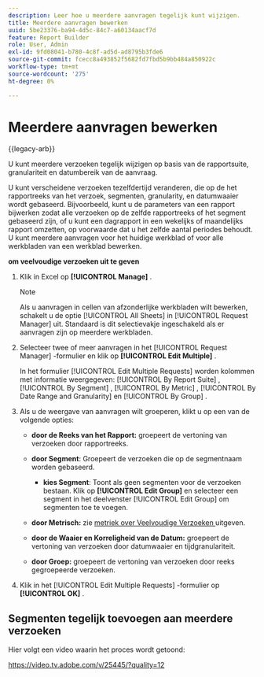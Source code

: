 ```yaml
---
description: Leer hoe u meerdere aanvragen tegelijk kunt wijzigen.
title: Meerdere aanvragen bewerken
uuid: 5be23376-ba94-4d5c-84c7-a60134aacf7d
feature: Report Builder
role: User, Admin
exl-id: 9fd08041-b780-4c8f-ad5d-ad8795b3fde6
source-git-commit: fcecc8a493852f5682fd7fbd5b9bb484a850922c
workflow-type: tm+mt
source-wordcount: '275'
ht-degree: 0%

---
```


# Meerdere aanvragen bewerken

{{legacy-arb}}

U kunt meerdere verzoeken tegelijk wijzigen op basis van de rapportsuite, granulariteit en datumbereik van de aanvraag.

U kunt verscheidene verzoeken tezelfdertijd veranderen, die op de het rapportreeks van het verzoek, segmenten, granularity, en datumwaaier wordt gebaseerd. Bijvoorbeeld, kunt u de parameters van een rapport bijwerken zodat alle verzoeken op de zelfde rapportreeks of het segment gebaseerd zijn, of u kunt een dagrapport in een wekelijks of maandelijks rapport omzetten, op voorwaarde dat u het zelfde aantal periodes behoudt. U kunt meerdere aanvragen voor het huidige werkblad of voor alle werkbladen van een werkblad bewerken.

**om veelvoudige verzoeken uit te geven**

1. Klik in Excel op **[!UICONTROL Manage]** .

   >[!NOTE]
   >
   >Als u aanvragen in cellen van afzonderlijke werkbladen wilt bewerken, schakelt u de optie [!UICONTROL All Sheets] in [!UICONTROL Request Manager] uit. Standaard is dit selectievakje ingeschakeld als er aanvragen zijn op meerdere werkbladen.

1. Selecteer twee of meer aanvragen in het [!UICONTROL Request Manager] -formulier en klik op **[!UICONTROL Edit Multiple]** .

   In het formulier [!UICONTROL Edit Multiple Requests] worden kolommen met informatie weergegeven: [!UICONTROL By Report Suite] , [!UICONTROL By Segment] , [!UICONTROL By Metric] , [!UICONTROL By Date Range and Granularity] en [!UICONTROL By Group] .
1. Als u de weergave van aanvragen wilt groeperen, klikt u op een van de volgende opties:

   * **door de Reeks van het Rapport:** groepeert de vertoning van verzoeken door rapportreeks.
   * **door Segment**: Groepeert de verzoeken die op de segmentnaam worden gebaseerd.

      * **kies Segment**: Toont als geen segmenten voor de verzoeken bestaan. Klik op **[!UICONTROL Edit Group]** en selecteer een segment in het deelvenster [!UICONTROL Edit Group] om segmenten toe te voegen.

   * **door Metrisch:** zie [ metriek over Veelvoudige Verzoeken ](/help/analyze/legacy-report-builder/manage-requests/edit-multiple-metrics.md) uitgeven.

   * **door de Waaier en Korreligheid van de Datum:** groepeert de vertoning van verzoeken door datumwaaier en tijdgranulariteit.
   * **door Groep:** groepeert de vertoning van verzoeken door reeks gegroepeerde verzoeken.

1. Klik in het [!UICONTROL Edit Multiple Requests] -formulier op **[!UICONTROL OK]** .

## Segmenten tegelijk toevoegen aan meerdere verzoeken

Hier volgt een video waarin het proces wordt getoond:

https://video.tv.adobe.com/v/25445/?quality=12
